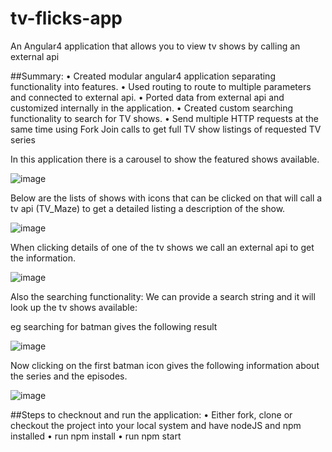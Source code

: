 # tv-flicks-app
An Angular4 application that allows you to view tv shows by calling an external api

##Summary:
• Created modular angular4 application separating functionality into features.
• Used routing to route to multiple parameters and connected to external api.
• Ported data from external api and customized internally in the application.
• Created custom searching functionality to search for TV shows.
• Send multiple HTTP requests at the same time using Fork Join calls to get full TV show listings of requested TV series



In this application there is a carousel to show the featured shows available.

![image](https://user-images.githubusercontent.com/19658505/52917265-6962d700-32b7-11e9-8cb4-9bc31633d919.png)


Below are the lists of shows with icons that can be clicked on that will call a tv api (TV_Maze) to get a detailed listing a description of the show.

![image](https://user-images.githubusercontent.com/19658505/52917276-88616900-32b7-11e9-99b7-c02f85d51711.png)


When clicking details of one of the tv shows we call an external api to get the information.

![image](https://user-images.githubusercontent.com/19658505/52917286-acbd4580-32b7-11e9-84e9-4bab4ed325ad.png)


Also the searching functionality: We can provide a search string and it will look up the tv shows available:

 eg searching for batman gives the following result
 
![image](https://user-images.githubusercontent.com/19658505/52917309-e5f5b580-32b7-11e9-9a5a-9cdffdedeb3e.png)


Now clicking on the first batman icon gives the following information about the series and the episodes.

![image](https://user-images.githubusercontent.com/19658505/52917322-06be0b00-32b8-11e9-9cfe-395ecaa3f7f2.png)

##Steps to checknout and run the application:
• Either fork, clone or checkout the project into your local system and have nodeJS and npm installed 
• run npm install 
• run npm start

